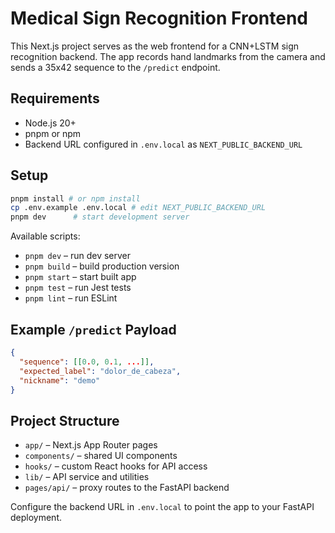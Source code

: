 # Medical Sign Recognition Frontend

This Next.js project serves as the web frontend for a CNN+LSTM sign recognition backend. The app records hand landmarks from the camera and sends a 35x42 sequence to the `/predict` endpoint.

## Requirements
- Node.js 20+
- pnpm or npm
- Backend URL configured in `.env.local` as `NEXT_PUBLIC_BACKEND_URL`

## Setup
```bash
pnpm install # or npm install
cp .env.example .env.local # edit NEXT_PUBLIC_BACKEND_URL
pnpm dev      # start development server
```

Available scripts:
- `pnpm dev` – run dev server
- `pnpm build` – build production version
- `pnpm start` – start built app
- `pnpm test` – run Jest tests
- `pnpm lint` – run ESLint

## Example `/predict` Payload
```json
{
  "sequence": [[0.0, 0.1, ...]],
  "expected_label": "dolor_de_cabeza",
  "nickname": "demo"
}
```

## Project Structure
- `app/` – Next.js App Router pages
- `components/` – shared UI components
- `hooks/` – custom React hooks for API access
- `lib/` – API service and utilities
- `pages/api/` – proxy routes to the FastAPI backend

Configure the backend URL in `.env.local` to point the app to your FastAPI deployment.

